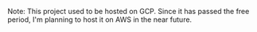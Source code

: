 Note: This project used to be hosted on GCP. Since it has passed the free period, I'm planning to host it on AWS in the near future.
